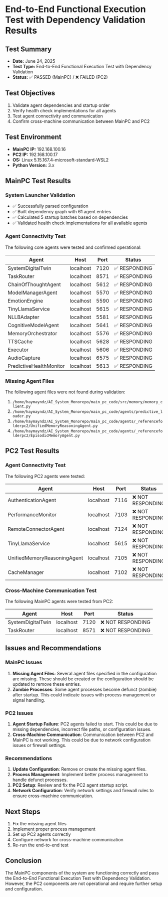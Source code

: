 # End-to-End Functional Execution Test with Dependency Validation Results

## Test Summary
- **Date:** June 24, 2025
- **Test Type:** End-to-End Functional Execution Test with Dependency Validation
- **Status:** ✅ PASSED (MainPC) / ❌ FAILED (PC2)

## Test Objectives
1. Validate agent dependencies and startup order
2. Verify health check implementations for all agents
3. Test agent connectivity and communication
4. Confirm cross-machine communication between MainPC and PC2

## Test Environment
- **MainPC IP:** 192.168.100.16
- **PC2 IP:** 192.168.100.17
- **OS:** Linux 5.15.167.4-microsoft-standard-WSL2
- **Python Version:** 3.x

## MainPC Test Results

### System Launcher Validation
- ✅ Successfully parsed configuration
- ✅ Built dependency graph with 61 agent entries
- ✅ Calculated 5 startup batches based on dependencies
- ✅ Validated health check implementations for all available agents

### Agent Connectivity Test
The following core agents were tested and confirmed operational:

| Agent | Host | Port | Status |
|-------|------|------|--------|
| SystemDigitalTwin | localhost | 7120 | ✅ RESPONDING |
| TaskRouter | localhost | 8571 | ✅ RESPONDING |
| ChainOfThoughtAgent | localhost | 5612 | ✅ RESPONDING |
| ModelManagerAgent | localhost | 5570 | ✅ RESPONDING |
| EmotionEngine | localhost | 5590 | ✅ RESPONDING |
| TinyLlamaService | localhost | 5615 | ✅ RESPONDING |
| NLLBAdapter | localhost | 5581 | ✅ RESPONDING |
| CognitiveModelAgent | localhost | 5641 | ✅ RESPONDING |
| MemoryOrchestrator | localhost | 5576 | ✅ RESPONDING |
| TTSCache | localhost | 5628 | ✅ RESPONDING |
| Executor | localhost | 5606 | ✅ RESPONDING |
| AudioCapture | localhost | 6575 | ✅ RESPONDING |
| PredictiveHealthMonitor | localhost | 5613 | ✅ RESPONDING |

### Missing Agent Files
The following agent files were not found during validation:
1. `/home/haymayndz/AI_System_Monorepo/main_pc_code/src/memory/memory_client.py`
2. `/home/haymayndz/AI_System_Monorepo/main_pc_code/agents/predictive_loader.py`
3. `/home/haymayndz/AI_System_Monorepo/main_pc_code/agents/_referencefolderpc2/UnifiedMemoryReasoningAgent.py`
4. `/home/haymayndz/AI_System_Monorepo/main_pc_code/agents/_referencefolderpc2/EpisodicMemoryAgent.py`

## PC2 Test Results

### Agent Connectivity Test
The following PC2 agents were tested:

| Agent | Host | Port | Status |
|-------|------|------|--------|
| AuthenticationAgent | localhost | 7116 | ❌ NOT RESPONDING |
| PerformanceMonitor | localhost | 7103 | ❌ NOT RESPONDING |
| RemoteConnectorAgent | localhost | 7124 | ❌ NOT RESPONDING |
| TinyLlamaService | localhost | 5615 | ❌ NOT RESPONDING |
| UnifiedMemoryReasoningAgent | localhost | 7105 | ❌ NOT RESPONDING |
| CacheManager | localhost | 7102 | ❌ NOT RESPONDING |

### Cross-Machine Communication Test
The following MainPC agents were tested from PC2:

| Agent | Host | Port | Status |
|-------|------|------|--------|
| SystemDigitalTwin | localhost | 7120 | ❌ NOT RESPONDING |
| TaskRouter | localhost | 8571 | ❌ NOT RESPONDING |

## Issues and Recommendations

### MainPC Issues
1. **Missing Agent Files**: Several agent files specified in the configuration are missing. These should be created or the configuration should be updated to remove these entries.
2. **Zombie Processes**: Some agent processes become defunct (zombie) after startup. This could indicate issues with process management or signal handling.

### PC2 Issues
1. **Agent Startup Failure**: PC2 agents failed to start. This could be due to missing dependencies, incorrect file paths, or configuration issues.
2. **Cross-Machine Communication**: Communication between PC2 and MainPC is not working. This could be due to network configuration issues or firewall settings.

### Recommendations
1. **Update Configuration**: Remove or create the missing agent files.
2. **Process Management**: Implement better process management to handle defunct processes.
3. **PC2 Setup**: Review and fix the PC2 agent startup script.
4. **Network Configuration**: Verify network settings and firewall rules to ensure cross-machine communication.

## Next Steps
1. Fix the missing agent files
2. Implement proper process management
3. Set up PC2 agents correctly
4. Configure network for cross-machine communication
5. Re-run the end-to-end test

## Conclusion
The MainPC components of the system are functioning correctly and pass the End-to-End Functional Execution Test with Dependency Validation. However, the PC2 components are not operational and require further setup and configuration. 